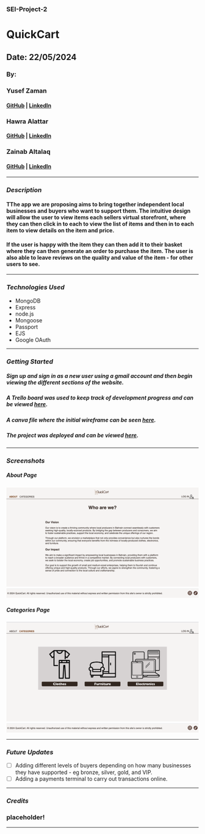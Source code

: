 ### SEI-Project-2

# QuickCart

## Date: 22/05/2024

### By:

### Yusef Zaman

#### [GitHub](https://github.com/yusefzaman) | [LinkedIn](https://www.linkedin.com/in/yusefzaman/)

### Hawra Alattar

#### [GitHub](https://github.com/hawraalattar) | [LinkedIn](https://www.linkedin.com/in/hawraalattar/)

### Zainab Altalaq

#### [GitHub](https://github.com/zainabaltalaq) | [LinkedIn](https://www.linkedin.com/in/zainabaltalaq/)

---

### **_Description_**

#### TThe app we are proposing aims to bring together independent local businesses and buyers who want to support them. The intuitive design will allow the user to view items each sellers virtual storefront, where they can then click in to each to view the list of items and then in to each item to view details on the item and price.

#### If the user is happy with the item they can then add it to their basket where they can then generate an order to purchase the item. The user is also able to leave reviews on the quality and value of the item - for other users to see.

---

### **_Technologies Used_**

- MongoDB
- Express
- node.js
- Mongoose
- Passport
- EJS
- Google OAuth

---

### **_Getting Started_**

##### Sign up and sign in as a new user using a gmail account and then begin viewing the different sections of the website.

##### A Trello board was used to keep track of development progress and can be viewed [here](https://trello.com/b/89R28lox/unit-2-project).

##### A canva file where the initial wireframe can be seen [here](https://www.canva.com/design/DAGF-xxIRVg/lBXQV99-FiNTJCVeclvZmg/edit?utm_content=DAGF-xxIRVg&utm_campaign=designshare&utm_medium=link2&utm_source=sharebutton).

##### The project was deployed and can be viewed [here](URL).

---

### **_Screenshots_**

##### About Page

![alt text](image.png)

##### Categories Page

![alt text](image-1.png)

---

### **_Future Updates_**

- [ ] Adding different levels of buyers depending on how many businesses they have supported - eg bronze, silver, gold, and VIP.
- [ ] Adding a payments terminal to carry out transactions online.

---

### **_Credits_**

### placeholder!

---
